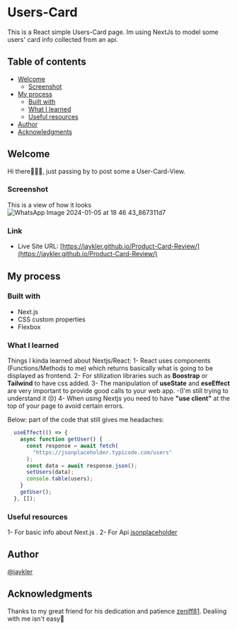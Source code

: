 # Users-Card
This is a React simple Users-Card page. Im using NextJs to model some users' card info collected from an api. 

## Table of contents 

- [Welcome](#welcome)
  - [Screenshot](#screenshot)
- [My process](#my-process)
  - [Built with](#built-with)
  - [What I learned](#what-i-learned)
  - [Useful resources](#useful-resources)
- [Author](#author)
- [Acknowledgments](#acknowledgments)


## Welcome

Hi there🙋🏽‍♀️, just passing by to post some a User-Card-View.

### Screenshot
This is a view of how it looks
![WhatsApp Image 2024-01-05 at 18 46 43_867311d7](https://github.com/Jaykler/Users-Card/assets/113323895/537749fc-3dff-4978-ac02-b67d011b8155)

### Link
- Live Site URL: [https://jaykler.github.io/Product-Card-Review/](https://jaykler.github.io/Product-Card-Review/)

## My process

### Built with
- Next.js
- CSS custom properties
- Flexbox

### What I learned

Things I kinda learned about Nextjs/React:
1- React uses components (Functions/Methods to me) which returns basically what is going to be displayed as frontend. 
2- For stilization libraries such as **Boostrap** or **Tailwind** to have css added. 
3- The manipulation of **useState** and **eseEffect** are very important to provide good calls to your web app. -(I'm still trying to understand it 😒)
4- When using Nextjs you need to have **"use client"** at the top of your page to avoid certain errors. 

Below: part of the code that still gives me headaches:

```js
  useEffect(() => {
    async function getUser() {
      const response = await fetch(
        "https://jsonplaceholder.typicode.com/users"
      );
      const data = await response.json();
      setUsers(data);
      console.table(users);
    }
    getUser();
  }, []);
```

### Useful resources
1- For basic info about Next.js [](https://nextjs.org/docs).
2- For Api [jsonplaceholder](https://jsonplaceholder.typicode.com/)

## Author

[@jaykler](https://www.frontendmentor.io/profile/Jaykler)


## Acknowledgments

Thanks to my great friend for his dedication and patience [zeniff81](https://github.com/zeniff81). Dealiing with me isn't easy🤣